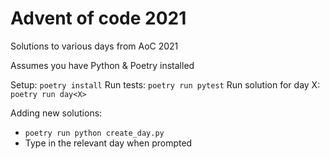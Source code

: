 # Advent of code 2021

Solutions to various days from AoC 2021

Assumes you have Python & Poetry installed

Setup: `poetry install`
Run tests: `poetry run pytest`
Run solution for day X: `poetry run day<X>`

Adding new solutions:
* `poetry run python create_day.py`
* Type in the relevant day when prompted
